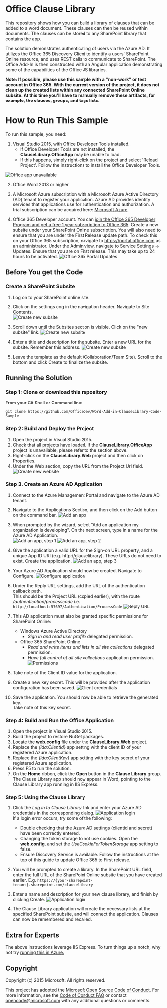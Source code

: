 # Office Clause Library #

This repository shows how you can build a library of clauses that can be added to a word document. 
These clauses can then be reused within documents. The clauses can be stored to any SharePoint library 
that contains the app.  

The solution demonstrates authenticating of users via the Azure AD.
It utilizes the Office 365 Discovery Client to identify a users' SharePoint Online resource, and uses REST 
calls to communicate to SharePoint.  The Office Add-In is then constructed with an Angular 
application demonstrating some of the capabilities of the Office JS libraries.

**Note: If possible, please use this sample with a "non-work" or test account in Office 365. With the 
current version of the project, it does not clean up the created lists within any connected SharePoint 
Online subsite. At this time you'll have to manually remove these artifacts, for example, the clauses, groups, 
and tags lists.**

# How to Run This Sample #
To run this sample, you need:

1. Visual Studio 2015, with Office Developer Tools installed.
	* If Office Developer Tools are not installed, the **ClauseLibrary.OfficeApp** may be unable to load.
	* If this happens, simply right-click on the project and select 'Reload Project'. Follow the instructions to install the Office Developer Tools.

![Office app unavailable](gh-docs/visual-studio-office-developer-tools.png)

2. Office Word 2013 or higher

3.  A Microsoft Azure subscription with a Microsoft Azure Active Directory (AD) tenant to register your application. Azure AD provides identity services that applications use for authentication and authorization. A trial subscription can be acquired 
here: [Microsoft Azure](https://account.windowsazure.com/SignUp).

4. Office 365 Developer account.  You can [join the Office 365 Developer Program and get a free 1 year subscription to Office 365](https://aka.ms/devprogramsignup). Create a new subsite under your SharePoint
Online subscription. You will also need to ensure that you are under the First Release update path. To check this on your 
Office 365 subscription, navigate to https://portal.office.com as an administrator.  Under the Admin view, navigate to Service Settings -> Updates.
Ensure that you are on First release.  This may take up to 24 hours to be activated.
![Office 365 Portal Updates](gh-docs/o365-portal-first-release.png)

## Before You get the Code ##

### Create a SharePoint Subsite ###

1. Log on to your SharePoint online site.
2. Click on the settings cog in the navigation header. Navigate to Site Contents.
<br/>![Create new subsite](gh-docs/sharepoint-sitecontents.png)

3. Scroll down until the Subsites section is visible.  Click on the "new subsite" link.
![Create new subsite](gh-docs/sharepoint-add-subsite.png)

4. Enter a title and description for the subsite.  Enter a new URL for the subsite.  Remember this address.
![Create new subsite](gh-docs/sharepoint-add-subsite-details.png)

5. Leave the template as the default (Collaboration/Team Site).  Scroll to the bottom and click Create to finalize the subsite.

## Running the Solution ##

### Step 1: Clone or download this repository ###

From your Git Shell or Command line: 

`git clone https://github.com/OfficeDev/Word-Add-in-ClauseLibrary-Code-Sample`

### Step 2: Build and Deploy the Project ###

1. Open the project in Visual Studio 2015.
2. Check that all projects have loaded.  If the **ClauseLibrary.OfficeApp** project is unavailable, please refer to the section above.
3. Right-click on the **ClauseLibrary.Web** project and then click on Properties.
4. Under the Web section, copy the URL from the Project Url field.
<br/>![Create new website](gh-docs/web-app-url.png)

### Step 3. Create an Azure AD Application ###

1. Connect to the Azure Management Portal and navigate to the Azure AD tenant.
2. Navigate to the Applications Section, and then click on the Add button on the command bar.
![Add an app](gh-docs/azure-ad-add-an-app.png)
3. When prompted by the wizard, select "Add an application my organization is developing".
On the next screen, type in a name for the Azure AD Application.<br/>
![Add an app, step 1](gh-docs/azure-ad-add-an-app-wizard-1.png)
![Add an app, step 2](gh-docs/azure-ad-add-an-app-wizard-2.png)

4. Give the application a valid URL for the Sign-on URL property, 
and a unique App ID URI (e.g. http://clauselibrary).  These URLs do not need to exist.
Create the application.
![Add an app, step 3](gh-docs/azure-ad-add-an-app-wizard-3.png)

5. Your Azure AD Application should now be created. 
Navigate to Configure.
![Configure application](gh-docs/azure-ad-configure.png)

6. Under the Reply URL settings, add the URL of the authentication callback path.  
This should be the Project URL (copied earlier), with the route */authentication/processcode*
i.e. 
`http://localhost:57697/Authentication/ProcessCode`
![Reply URL](gh-docs/azure-ad-reply-url.png)

7. This AD application must also be granted specific permissions for SharePoint Online:
	* Windows Azure Active Directory
		* *Sign in and read user profile* delegated permission.
	* Office 365 SharePoint Online
		* *Read and write items and lists in all site collections* delegated permission.
		* *Have full control of all site collections* application permission.
![Permissions](gh-docs/azure-ad-permissions.png)

8. Take note of the Client ID value for the application.  
9. Create a new key secret.  This will be provided after the application configuration has been saved.
![Client credentials](gh-docs/azure-ad-client-id-secret.png)
10. Save the application.  You should now be able to retrieve the generated key.  
Take note of this key secret.


### Step 4: Build and Run the Office Application ###

1. Open the project in Visual Studio 2015.
2. Build the project to restore NuGet packages.
3. Locate the **web.config** file under the **ClauseLibrary.Web** project.
4. Replace the *{ida:ClientId}* app setting with the client ID of your registered Azure application.
5. Replace the *{ida:ClientKey}* app setting with the key secret of your registered Azure application.
6. Press F5 to run the solution.  
7. On the **Home** ribbon, click the **Open** button in the **Clause Library** group. The Clause Library app should now appear in Word, pointing to the Clause Library app running in IIS Express.

### Step 5: Using the Clause Library ###

1. Click the *Log in to Clause Library* link and enter your Azure AD credentials in the corresponding dialog.
![Application login](gh-docs/app-login.png)
<br/>If a login error occurs, try some of the following:
	* Double checking that the Azure AD settings (clientid and secret) have been correctly entered.
	* Changing the token storage to not use cookies.  Open the **web.config**, and set the *UseCookieForTokenStorage* app setting to false.
	* Ensure Discovery Service is available.  Follow the instructions at the top of this guide to update Office 365 to First release.

2. You will be prompted to create a library.  In the SharePoint URL field, enter the full URL
of the SharePoint Online subsite that you have created earlier.  E.g. `https://{your-sharepoint-tenant}.sharepoint.com/clauselibrary`
3. Enter a name and description for your new clause library, and finish by clicking Create.
![Application login](gh-docs/app-create-library.png)

4. The Clause Library application will create the necessary lists at the specified SharePoint subsite, 
and will connect the application.  Clauses can now be remembered and recalled.

## Extra for Experts ##

The above instructions leverage IIS Express.  To turn things up a notch, why not try [running this in Azure.](AZURE.md)


## Copyright ##

Copyright (c) 2015 Microsoft. All rights reserved.


This project has adopted the [Microsoft Open Source Code of Conduct](https://opensource.microsoft.com/codeofconduct/). For more information, see the [Code of Conduct FAQ](https://opensource.microsoft.com/codeofconduct/faq/) or contact [opencode@microsoft.com](mailto:opencode@microsoft.com) with any additional questions or comments.

